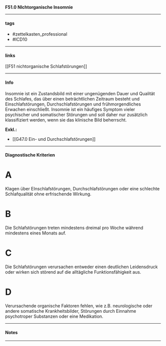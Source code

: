 __F51.0 NIchtorganische Insomnie__

___________________________________________
#### tags

- #zettelkasten_professional
- #ICD10 
___________________________________________
#### links

[[F51 nichtorganische Schlafstörungen]]

___________________________________________
#### Info
Insomnie ist ein Zustandsbild mit einer ungenügenden Dauer und Qualität des Schlafes, das über einen beträchtlichen Zeitraum besteht und Einschlafstörungen, Durchschlafstörungen und frühmorgendliches Erwachen einschließt. Insomnie ist ein häufiges Symptom vieler psychischer und somatischer Störungen und soll daher nur zusätzlich klassifiziert werden, wenn sie das klinische Bild beherrscht.

__Exkl.:__
- [[G47.0 Ein- und Durchschlafstörungen]]
___________________________________________
#### Diagnostische Kriterien

# A
Klagen über EInschlafstörungen, Durchschlafstörungen oder eine schlechte Schlafqualität ohne erfrischende Wirkung.

# B
Die Schlafstörungen treten mindestens dreimal pro Woche während mindestens eines Monats auf.

# C
Die Schlafstörungen verursachen entweder einen deutlichen Leidensdruck oder wirken sich störend auf die alltägliche Funktionsfähigkeit aus.

# D
Verursachende organische Faktoren fehlen, wie z.B. neurologische oder andere somatische Krankheitsbilder, Störungen durch Einnahme psychotroper Substanzen oder eine Medikation.
___________________________________________
#### Notes

___________________________________________

